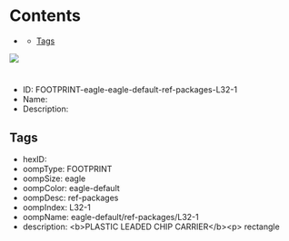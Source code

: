 



Contents
========

* [](#)
	* [Tags](#tags)
  
![][im]
# 

- ID: FOOTPRINT-eagle-eagle-default-ref-packages-L32-1
- Name: 
- Description: 

## Tags

- hexID: 
- oompType: FOOTPRINT
- oompSize: eagle
- oompColor: eagle-default
- oompDesc: ref-packages
- oompIndex: L32-1
- oompName: eagle-default/ref-packages/L32-1
- description: &lt;b&gt;PLASTIC LEADED CHIP CARRIER&lt;/b&gt;&lt;p&gt;&#xD;
rectangle



[im]: image.png
